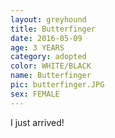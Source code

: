 ```yaml
---
layout: greyhound
title: Butterfinger
date: 2016-05-09
age: 3 YEARS
category: adopted
color: WHITE/BLACK
name: Butterfinger
pic: butterfinger.JPG
sex: FEMALE
---
```


I just arrived!